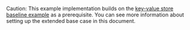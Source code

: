 Caution: This example implementation builds on the [key-value store baseline
example](/development/languages/fidl/examples/key_value_store#baseline)
as a prerequisite. You can see more information about setting up the extended
base case in this document.
